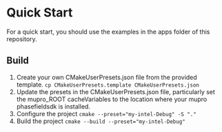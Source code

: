 # Quick Start

For a quick start, you should use the examples in the apps folder of this repository.

## Build

1. Create your own CMakeUserPresets.json file from the provided template. `cp CMakeUserPresets.template CMakeUserPresets.json`
2. Update the presets in the CMakeUserPresets.json file, particularly set the mupro_ROOT cacheVariables to the location where your mupro phasefieldsdk is installed.
3. Configure the project `cmake --preset="my-intel-Debug" -S "."`
4. Build the project `cmake --build --preset="my-intel-Debug"`